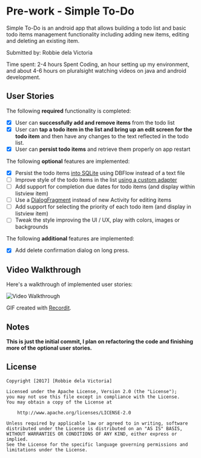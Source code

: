 # Pre-work - Simple To-Do

Simple To-Do is an android app that allows building a todo list and basic todo items management functionality including adding new items, editing and deleting an existing item.

Submitted by: Robbie dela Victoria

Time spent: 2-4 hours Spent Coding, an hour setting up my environment, and about 4-6 hours on pluralsight watching videos on java and android development. 

## User Stories

The following **required** functionality is completed:

* [x] User can **successfully add and remove items** from the todo list
* [x] User can **tap a todo item in the list and bring up an edit screen for the todo item** and then have any changes to the text reflected in the todo list.
* [x] User can **persist todo items** and retrieve them properly on app restart

The following **optional** features are implemented:

* [x] Persist the todo items [into SQLite](http://guides.codepath.com/android/Persisting-Data-to-the-Device#sqlite) using DBFlow instead of a text file
* [ ] Improve style of the todo items in the list [using a custom adapter](http://guides.codepath.com/android/Using-an-ArrayAdapter-with-ListView)
* [ ] Add support for completion due dates for todo items (and display within listview item)
* [ ] Use a [DialogFragment](http://guides.codepath.com/android/Using-DialogFragment) instead of new Activity for editing items
* [ ] Add support for selecting the priority of each todo item (and display in listview item)
* [ ] Tweak the style improving the UI / UX, play with colors, images or backgrounds

The following **additional** features are implemented:

* [x] Add delete confirmation dialog on long press.

## Video Walkthrough 

Here's a walkthrough of implemented user stories:

<img src='http://i.imgur.com/3loIbc9.gif' title='Video Walkthrough' width='' alt='Video Walkthrough' />

GIF created with [Recordit](http://recordit.co/).

## Notes

**This is just the initial commit, I plan on refactoring the code and finishing more of the optional user stories.**

## License

    Copyright [2017] [Robbie dela Victoria]

    Licensed under the Apache License, Version 2.0 (the "License");
    you may not use this file except in compliance with the License.
    You may obtain a copy of the License at

        http://www.apache.org/licenses/LICENSE-2.0

    Unless required by applicable law or agreed to in writing, software
    distributed under the License is distributed on an "AS IS" BASIS,
    WITHOUT WARRANTIES OR CONDITIONS OF ANY KIND, either express or implied.
    See the License for the specific language governing permissions and
    limitations under the License.
